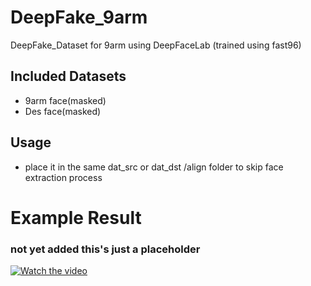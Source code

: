 # DeepFake_9arm
 DeepFake_Dataset for 9arm using DeepFaceLab (trained using fast96)

## Included Datasets
- 9arm face(masked)
- Des face(masked)
## Usage
- place it in the same dat_src or dat_dst /align folder to skip face extraction process

# Example Result
### not yet added this's just a placeholder
[![Watch the video](https://img.youtube.com/vi/rzAaFExQvlU/maxresdefault.jpg)](https://www.youtube.com/)